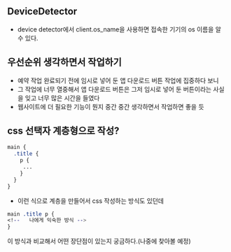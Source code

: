 ## DeviceDetector
- device detector에서 client.os_name을 사용하면 접속한 기기의 os 이름을 알 수 있다.

## 우선순위 생각하면서 작업하기
- 예약 작업 완료되기 전에 임시로 넣어 둔 앱 다운로드 버튼 작업에 집중하다 보니
- 그 작업에 너무 열중해서 앱 다운로드 버튼은 그저 임시로 넣어 둔 버튼이라는 사실을 잊고 너무 많은 시간을 들였다
- 웹사이트에 더 필요한 기능이 뭔지 중간 중간 생각하면서 작업하면 좋을 듯

## css 선택자 계층형으로 작성?
```css
main {
  .title {
    p {
     ...
    }
  }
}
```
- 이런 식으로 계층을 만들어서 css 작성하는 방식도 있던데

```css
main .title p {
<!--   나에게 익숙한 방식 -->
}
```
이 방식과 비교해서 어떤 장단점이 있는지 궁금하다.(나중에 찾아볼 예정)
